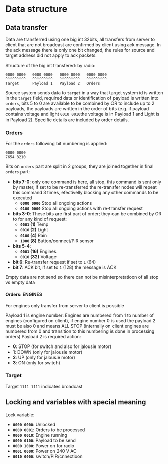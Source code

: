 # Data structure

## Data transfer

Data are transferred using one big int 32bits, all transfers from server to client that are not broadcast are confirmed by client using ack message. In the ack message there is only one bit changed, the rules for source and target address did not apply to ack packets.

Structure of the big int transfered: by radio:

```
0000 0000   0000 0000   0000 0000   0000 0000
^^^^^^^^^   ^^^^^^^^^   ^^^^^^^^^   ^^^^^^^^^
Target      Payload 1   Payload 2   Orders
```

Source system sends data to `target` in a way that target system id is written in the `target` field, required data or identification of payload is written into `orders`, bits 5 to 0 are available to be combined by OR to include up to 2 payloads, the payloads are written in the order of bits (e.g. if payload contains voltage and light `0010 0010`the voltage is in Payload 1 and Light is in Payload 2). Specific details are included by order details.  

### Orders

For the `orders` following bit numbering is applied:

```
0000 0000
7654 3210
```

Bits on `orders` part are split in 2 groups, they are joined together in final `orders` part:

* **bits 7-0**: only one command is here, all stop, this command is sent only by master, if set to be re-transferred the re-transfer nodes will repeat this command 3 times, efectivelly blocking any other commands to be executed
  * **`0000 0000`** Stop all ongoing actions
  * **`0100 0000`** Stop all ongoing actions with re-transfer request
* **bits 3-0**: These bits are first part of order; they can be combined by OR to for any kind of request:
  * **`0001` (1)** Temp
  * **`0010` (2)** Light
  * **`0100` (4)** Rain
  * **`1000` (8)** Button/connect/PIR sensor
* **bits 5-4**: 
  * **`0001` (16)** Engines
  * **`0010` (32)** Voltage
* **bit 6**: Re-transfer request if set to `1` (64)
* **bit 7**: ACK bit, if set to `1` (128) the message is ACK

Empty data are not send so there can not be misinterpretatioon of all stop vs empty data

#### Orders: ENGINES

For engines only transfer from server to client is possible

Payload 1 is engine number: Engines are numbered from 1 to number of engines (configured on client), if engine number 0 is used the payload 2 must be also 0 and means ALL STOP (internally on client engines are numbered from 0 and transition to this numbering is done in processing orders)
Payload 2 is required action:

* **0**: STOP (for switch and also for jalousie motor)
* **1**: DOWN (only for jalousie motor)
* **2**: UP (only for jalousie motor)
* **3**: ON (only for switch)

### Target

Target `1111 1111` indicates broadcast

## Locking and variables with special meaning

Lock variable:

* **`0000 0000`**: Unlocked
* **`0000 0001`**: Orders to be processed
* **`0000 0010`**: Engine running
* **`0000 0100`**: Payload to be send
* **`0000 1000`**: Power on for radio
* **`0001 0000`**: Power on 240 V AC
* **`0010 0000`**: switch/PIR/cnnectioon


